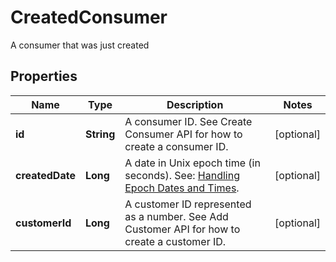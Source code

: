 

# CreatedConsumer

A consumer that was just created

## Properties

| Name | Type | Description | Notes |
|------------ | ------------- | ------------- | -------------|
|**id** | **String** | A consumer ID. See Create Consumer API for how to create a consumer ID. |  [optional] |
|**createdDate** | **Long** | A date in Unix epoch time (in seconds). See: [Handling Epoch Dates and Times](https://developer.mastercard.com/open-banking-us/documentation/codes-and-formats/). |  [optional] |
|**customerId** | **Long** | A customer ID represented as a number. See Add Customer API for how to create a customer ID. |  [optional] |



